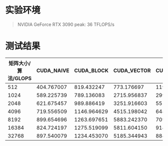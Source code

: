 # 实验环境
> NVIDIA GeForce RTX 3090 
> peak: 36 TFLOPS/s

# 测试结果
| 矩阵大小/算法/GLOPS | CUDA_NAIVE | CUDA_BLOCK  | CUDA_VECTOR | CUDA_CUBLAS |
| ------------------- | ---------- | ----------- | ----------- | ----------- |
| 512                 | 404.767007 | 819.432247  | 773.176697  | 1190.420709 |
| 1024                | 589.225739 | 789.136083  | 2715.956837 | 2998.401882 |
| 2048                | 621.675457 | 989.886419  | 3251.916603 | 5510.928464 |
| 4096                | 719.556509 | 1146.964629 | 4515.198042 | 6440.197077 |
| 8192                | 899.654696 | 1263.697651 | 5883.242370 | 7092.291604 |
| 16384               | 824.724197 | 1275.519099 | 5811.604150 | 9146.385991 |
| 32768               | 897.540079 | 1234.453070 | 5185.344943 | 8847.202267 |
